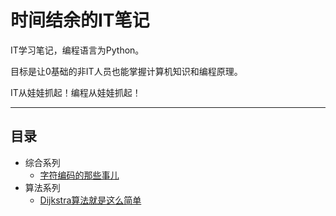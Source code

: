 # 时间结余的IT笔记

IT学习笔记，编程语言为Python。

目标是让0基础的非IT人员也能掌握计算机知识和编程原理。

IT从娃娃抓起！编程从娃娃抓起！

---

## 目录

- 综合系列
  - [字符编码的那些事儿](综合系列\字符编码的那些事儿.md)
- 算法系列
  - [Dijkstra算法就是这么简单](算法系列\Dijkstra算法就是这么简单.md)

